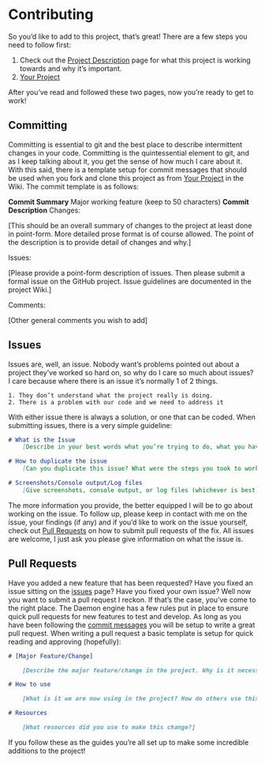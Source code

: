 # Contributing

So you’d like to add to this project, that’s great! There are a few steps you need to follow first:

1. Check out the [Project Description](https://github.com/srepollock/daemon-engine/wiki/project-description) page for what this project is working towards and why it’s important.
2. [Your Project](https://github.com/srepollock/daemon-engine/wiki/your-project)

After you’ve read and followed these two pages, now you’re ready to get to work!

## Committing

Committing is essential to git and the best place to describe intermittent changes in your code. Committing is the quintessential element to git, and as I keep talking about it, you get the sense of how much I care about it. With this said, there is a template setup for commit messages that should be used when you fork and clone this project as from [Your Project](https://github.com/srepollock/daemon-engine/wiki/your-project) in the Wiki. The commit template is as follows:

**Commit Summary**
Major working feature (keep to 50 characters)
**Commit Description**
Changes:

[This should be an overall summary of changes to the project at least done in point-form. More detailed prose format is of course allowed. The point of the description is to provide detail of changes and why.]

Issues:

[Please provide a point-form description of issues. Then please submit a formal issue on the GitHub project. Issue guidelines are documented in the project Wiki.]

Comments:

[Other general comments you wish to add]

## Issues

Issues are, well, an issue. Nobody want’s problems pointed out about a project they’ve worked so hard on, so why do I care so much about issues? I care because where there is an issue it’s normally 1 of 2 things.

    1. They don’t understand what the project really is doing.
    2. There is a problem with our code and we need to address it

With either issue there is always a solution, or one that can be coded. When submitting issues, there is a very simple guideline:

```md
# What is the Issue
    [Describe in your best words what you’re trying to do, what you have done, and why (best guess) it’s not working.]

# How to duplicate the issue
    [Can you duplicate this issue? What were the steps you took to working on this project and when this issue arose.]

# Screenshots/Console output/Log files
    [Give screenshots, console output, or log files (whichever is best) to show us what the issue is.]
```

The more information you provide, the better equipped I will be to go about working on the issue. To follow up, please keep in contact with me on the issue, your findings (if any) and if you’d like to work on the issue yourself, check out [Pull Requests](https://github.com/srepollock/daemon-engine/wiki/pull-requests) on how to submit pull requests of the fix.
All issues are welcome, I just ask you please give information on what the issue is.

## Pull Requests

Have you added a new feature that has been requested? Have you fixed an issue sitting on the [issues](https://github.com/srepollock/daemon-engine/issues) page? Have you fixed your own issue? Well now you want to submit a pull request I reckon. If that’s the case, you’ve come to the right place. The Daemon engine has a few rules put in place to ensure quick pull requests for new features to test and develop. As long as you have been following the [commit messages](https://github.com/srepollock/daemon-engine/CONTRIBUTING.md#Committing) you will be setup to write a great pull request.
When writing a pull request a basic template is setup for quick reading and approving (hopefully):

```md
# [Major Feature/Change]

	[Describe the major feature/change in the project. Why is it necessary? What makes it so important it has to be added into the project? What does this version do differently?]

# How to use

	[What is it we are now using in the project? How do others use this amazing new feature/change themselves?]

# Resources

	[What resources did you use to make this change?]
```


If you follow these as the guides you’re all set up to make some incredible additions to the project!